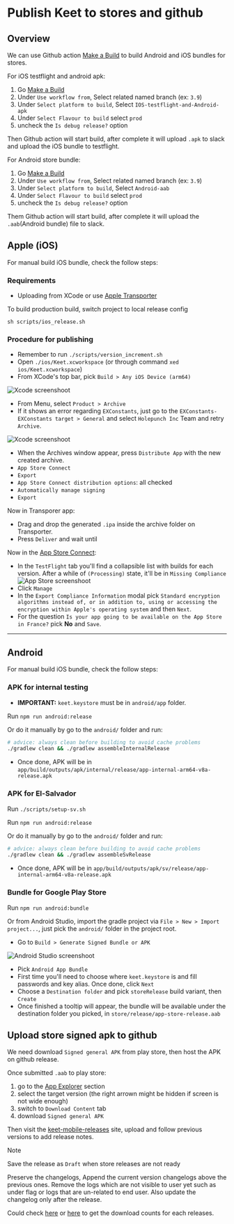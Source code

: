 # Publish Keet to stores and github

## Overview

We can use Github action [Make a Build](https://github.com/holepunchto/keet-mobile/actions/workflows/build.yml) to build Android and iOS bundles for stores.

For iOS testflight and android apk:

1. Go [Make a Build](https://github.com/holepunchto/keet-mobile/actions/workflows/build.yml)
1. Under `Use workflow from`, Select related named branch (ex: `3.9`)
1. Under `Select platform to build`, Select `IOS-testflight-and-Android-apk`
1. Under `Select Flavour to build` select `prod`
1. uncheck the `Is debug release?` option

Then Github action will start build, after complete it will upload `.apk` to slack and upload the iOS bundle to testflight.

For Android store bundle:

1. Go [Make a Build](https://github.com/holepunchto/keet-mobile/actions/workflows/build.yml)
1. Under `Use workflow from`, Select related named branch (ex: `3.9`)
1. Under `Select platform to build`, Select `Android-aab`
1. Under `Select Flavour to build` select `prod`
1. uncheck the `Is debug release?` option

Them Github action will start build, after complete it will upload the `.aab`(Android bundle) file to slack.

## Apple (iOS)

For manual build iOS bundle, check the follow steps:

### Requirements

- Uploading from XCode or use [Apple Transporter](https://apps.apple.com/us/app/transporter/id1450874784?mt=12)

To build production build, switch project to local release config

```
sh scripts/ios_release.sh
```

### Procedure for publishing

- Remember to run `./scripts/version_increment.sh`
- Open `./ios/Keet.xcworkspace` (or through command `xed ios/Keet.xcworkspace`)
- From XCode's top bar, pick `Build > Any iOS Device (arm64)`

![Xcode screenshoot](./assets/xcode_01.png)

- From Menu, select `Product > Archive`
- If it shows an error regarding `EXConstants`, just go to the `EXConstants-EXConstants target > General` and select `Holepunch Inc` Team and retry `Archive`.

![Xcode screenshoot](./assets/xcode_02.png)

- When the Archives window appear, press `Distribute App` with the new created archive.
- `App Store Connect`
- `Export`
- `App Store Connect distribution options`: all checked
- `Automatically manage signing`
- `Export`

Now in Transporer app:

- Drag and drop the generated `.ipa` inside the archive folder on Transporter.
- Press `Deliver` and wait until

Now in the [App Store Connect](https://appstoreconnect.apple.com/apps/6443880549/testflight/ios):

- In the `TestFlight` tab you'll find a collapsible list with builds for each version. After a while of `(Processing)` state, it'll be in `Missing Compliance` ![App Store screenshoot](./assets/appstore_01.png)
- Click `Manage`
- In the `Export Compliance Information` modal pick `Standard encryption algorithms instead of, or in addition to, using or accessing the encryption within Apple's operating system` and then `Next`.
- For the question `Is your app going to be available on the App Store in France?` pick **No** and `Save`.

---

## Android

For manual build iOS bundle, check the follow steps:

### APK for internal testing

- **IMPORTANT:** `keet.keystore` must be in `android/app` folder.

Run `npm run android:release`

Or do it manually by go to the `android/` folder and run:

```sh
# advice: always clean before building to avoid cache problems
./gradlew clean && ./gradlew assembleInternalRelease
```

- Once done, APK will be in `app/build/outputs/apk/internal/release/app-internal-arm64-v8a-release.apk`

### APK for El-Salvador

Run `./scripts/setup-sv.sh`

Run `npm run android:release`

Or do it manually by go to the `android/` folder and run:

```sh
# advice: always clean before building to avoid cache problems
./gradlew clean && ./gradlew assembleSvRelease
```

- Once done, APK will be in `app/build/outputs/apk/sv/release/app-internal-arm64-v8a-release.apk`

### Bundle for Google Play Store

Run `npm run android:bundle`

Or from Android Studio, import the gradle project via `File > New > Import project...`, just pick the `android/` folder in the project root.

- Go to `Build > Generate Signed Bundle or APK`

![Android Studio screenshoot](./assets/as_01.png)

- Pick `Android App Bundle`
- First time you'll need to choose where `keet.keystore` is and fill passwords and key alias. Once done, click `Next`
- Choose a `Destination folder` and pick `storeRelease` build variant, then `Create`
- Once finished a tooltip will appear, the bundle will be available under the destination folder you picked, in `store/release/app-store-release.aab`

## Upload store signed apk to github

We need download `Signed general APK` from play store, then host the APK on github release.

Once submitted `.aab` to play store:

1. go to the [App Explorer](https://play.google.com/console/u/0/developers/8938874293093237984/app/4975976021048504762/bundle-explorer-selector) section
2. select the target version (the right arrown might be hidden if screen is not wide enough)
3. switch to `Download Content` tab
4. download `Signed general APK`

Then visit the [keet-mobile-releases](https://github.com/holepunchto/keet-mobile-releases/releases) site, upload and follow previous versions to add release notes.

> [!Note]
> Save the release as `Draft` when store releases are not ready

Preserve the changelogs, Append the current version changelogs above the previous ones. Remove the logs which are not visible to user yet such as under flag or logs that are un-related to end user. Also update the changelog only after the release.

Could check [here](https://gra.caldis.me/?url=https://github.com/holepunchto/keet-mobile-releases) or [here](https://hanadigital.github.io/grev/?user=holepunchto&repo=keet-mobile-releases) to get the download counts for each releases.
